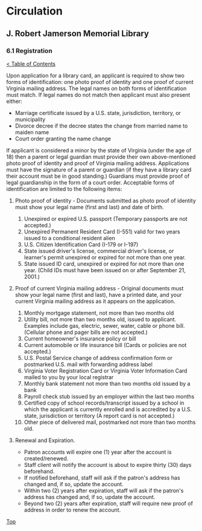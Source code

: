 <head>
	<link rel="stylesheet" type="text/css" href="../main.css">
</head>

[0]: ../README.md
[6.1]: registration.md

# Circulation
## J. Robert Jamerson Memorial Library
### 6.1 Registration
[< Table of Contents][0]

Upon application for a library card, an applicant is required to show two forms of identification: one photo proof of identity and one proof of current Virginia mailing address. The legal names on both forms of identification must match. If legal names do not match then applicant must also present either:  
* Marriage certificate issued by a U.S. state, jurisdiction, territory, or municipality
* Divorce decree if the decree states the change from married name to maiden name
* Court order granting the name change

If applicant is considered a minor by the state of Virginia (under the age of 18) then a parent or legal guardian must provide their own above-mentioned photo proof of identity and proof of Virginia mailing address. Applications must have the signature of a parent or guardian (if they have a library card their account must be in good standing.) Guardians must provide proof of legal guardianship in the form of a court order. Acceptable forms of identification are limited to the following items:

1. Photo proof of identity - Documents submitted as photo proof of identity must show your legal name (first and last) and date of birth.
	1. Unexpired or expired U.S. passport (Temporary passports are not accepted.)
	2. Unexpired Permanent Resident Card (I-551) valid for two years issued to a conditional resident alien
	3. U.S. Citizen Identification Card (I-179 or I-197)
	4. State issued driver's license, commercial driver's license, or learner's permit unexpired or expired for not more than one year.
	5. State issued ID card, unexpired or expired for not more than one year. (Child IDs must have been issued on or after September 21, 2001.)

2. Proof of current Virginia mailing address - Original documents must show your legal name (first and last), have a printed date, and your current Virginia mailing address as it appears on the application.
	1. Monthly mortgage statement, not more than two months old
	2. Utility bill, not more than two months old, issued to applicant. Examples include gas, electric, sewer, water, cable or phone bill. (Cellular phone and pager bills are not accepted.)
	3. Current homeowner's insurance policy or bill
	4. Current automobile or life insurance bill (Cards or policies are not accepted.)
	5. U.S. Postal Service change of address confirmation form or postmarked U.S. mail with forwarding address label
	6. Virginia Voter Registration Card or Virginia Voter Information Card mailed to you by your local registrar
	7. Monthly bank statement not more than two months old issued by a bank
	8. Payroll check stub issued by an employer within the last two months
	9. Certified copy of school records/transcript issued by a school in which the applicant is currently enrolled and is accredited by a U.S. state, jurisdiction or territory (A report card is not accepted.)
	10. Other piece of delivered mail, postmarked not more than two months old.

3. Renewal and Expiration.
	- Patron accounts will expire one (1) year after the account is created/renewed.
	- Staff client will notify the account is about to expire thirty (30) days beforehand.
	- If notified beforehand, staff will ask if the patron's address has changed and, if so, update the account.
	- Within two (2) years after expiration, staff will ask if the patron's address has changed and, if so, update the account.
	- Beyond two (2) years after expiration, staff will require new proof of address in order to renew the account. 

[Top][6.1]